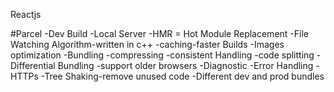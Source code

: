 Reactjs 


#Parcel
-Dev Build
-Local Server
-HMR = Hot Module Replacement
-File Watching Algorithm-written in c++
-caching-faster Builds
-Images optimization
-Bundling
-compressing
-consistent Handling
-code splitting
-Differential Bundling -support older browsers
-Diagnostic
-Error Handling
-HTTPs
-Tree Shaking-remove unused code
-Different dev and prod bundles
